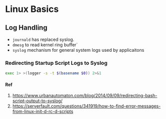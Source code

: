 # Linux Basics

## Log Handling

* `journald` has replaced syslog.
* `dmesg` to read kernel ring buffer`
* `syslog` mechanism for general system logs used by applicaitons

### Redirecting Startup Script Logs to Syslog

```bash
exec 1> >(logger -s -t $(basename $0)) 2>&1
```

#### Ref

1. https://www.urbanautomaton.com/blog/2014/09/09/redirecting-bash-script-output-to-syslog/
1. https://serverfault.com/questions/341919/how-to-find-error-messages-from-linux-init-d-rc-d-scripts